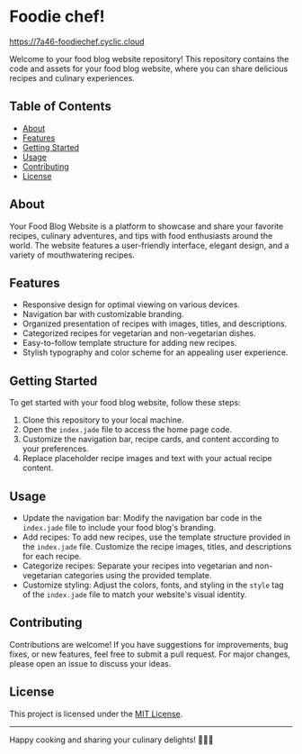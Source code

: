 # Foodie chef!
https://7a46-foodiechef.cyclic.cloud

Welcome to your food blog website repository! This repository contains the code and assets for your food blog website, where you can share delicious recipes and culinary experiences.

## Table of Contents

- [About](#about)
- [Features](#features)
- [Getting Started](#getting-started)
- [Usage](#usage)
- [Contributing](#contributing)
- [License](#license)

## About

Your Food Blog Website is a platform to showcase and share your favorite recipes, culinary adventures, and tips with food enthusiasts around the world. The website features a user-friendly interface, elegant design, and a variety of mouthwatering recipes.

## Features

- Responsive design for optimal viewing on various devices.
- Navigation bar with customizable branding.
- Organized presentation of recipes with images, titles, and descriptions.
- Categorized recipes for vegetarian and non-vegetarian dishes.
- Easy-to-follow template structure for adding new recipes.
- Stylish typography and color scheme for an appealing user experience.

## Getting Started

To get started with your food blog website, follow these steps:

1. Clone this repository to your local machine.
2. Open the `index.jade` file to access the home page code.
3. Customize the navigation bar, recipe cards, and content according to your preferences.
4. Replace placeholder recipe images and text with your actual recipe content.

## Usage

- Update the navigation bar: Modify the navigation bar code in the `index.jade` file to include your food blog's branding.
- Add recipes: To add new recipes, use the template structure provided in the `index.jade` file. Customize the recipe images, titles, and descriptions for each recipe.
- Categorize recipes: Separate your recipes into vegetarian and non-vegetarian categories using the provided template.
- Customize styling: Adjust the colors, fonts, and styling in the `style` tag of the `index.jade` file to match your website's visual identity.

## Contributing

Contributions are welcome! If you have suggestions for improvements, bug fixes, or new features, feel free to submit a pull request. For major changes, please open an issue to discuss your ideas.

## License

This project is licensed under the [MIT License](LICENSE).

---

Happy cooking and sharing your culinary delights! 🍳🥗🍰
